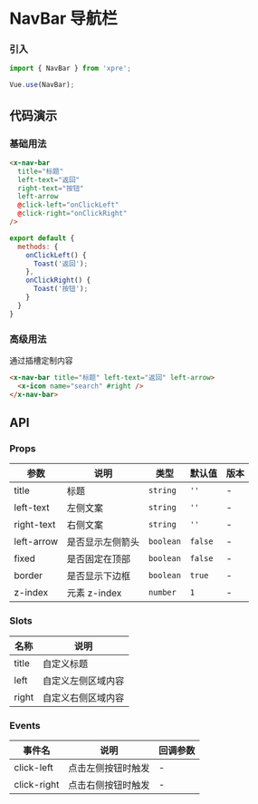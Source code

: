 # NavBar 导航栏

### 引入

``` javascript
import { NavBar } from 'xpre';

Vue.use(NavBar);
```

## 代码演示

### 基础用法

```html
<x-nav-bar
  title="标题"
  left-text="返回"
  right-text="按钮"
  left-arrow
  @click-left="onClickLeft"
  @click-right="onClickRight"
/>
```

```js
export default {
  methods: {
    onClickLeft() {
      Toast('返回');
    },
    onClickRight() {
      Toast('按钮');
    }
  }
}
```

### 高级用法

通过插槽定制内容

```html
<x-nav-bar title="标题" left-text="返回" left-arrow>
  <x-icon name="search" #right />
</x-nav-bar>
```

## API

### Props

| 参数 | 说明 | 类型 | 默认值 | 版本 |
|------|------|------|------|------|
| title | 标题 | `string` | `''` | - |
| left-text | 左侧文案 | `string` | `''` | - |
| right-text | 右侧文案 | `string` | `''` | - |
| left-arrow | 是否显示左侧箭头 | `boolean` | `false` | - |
| fixed | 是否固定在顶部 | `boolean` | `false` | - |
| border | 是否显示下边框 | `boolean` | `true` | - |
| z-index | 元素 z-index | `number` | `1` | - |

### Slots

| 名称 | 说明 |
|------|------|
| title | 自定义标题 |
| left | 自定义左侧区域内容 |
| right | 自定义右侧区域内容 |

### Events

| 事件名 | 说明 | 回调参数 |
|------|------|------|
| click-left | 点击左侧按钮时触发 | - |
| click-right | 点击右侧按钮时触发 | - |

